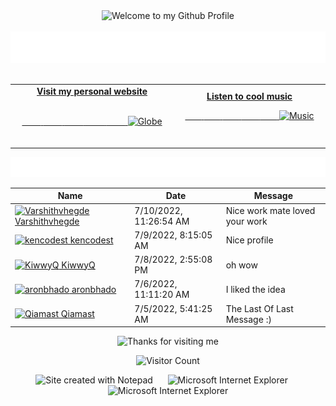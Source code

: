 <!-- "Hero" Header -->
<div align="center">
  <img src="https://github.com/BrunnerLivio/brunnerlivio/blob/master/images/welcome.png?raw=true" style="max-width: 100%;" alt="Welcome to my Github Profile" />
  <br />
  <br />
  <img height="50" alt="My Name is Livio and I like Node.js" src="https://raw.githubusercontent.com/BrunnerLivio/brunnerlivio/master/images/personal_note.svg" />
  <br />
  <br />

</div>

<!-- Social -->
<table width="100%">
<tr>
<td align="center">
<a href="https://brunnerliv.io">
<strong>Visit my personal website </strong>
<br />
<br />

<!-- Centering something has never been easy, has it? -->
<span>&nbsp;&nbsp;&nbsp;&nbsp;&nbsp;&nbsp;&nbsp;&nbsp;</span>
<span>&nbsp;&nbsp;&nbsp;&nbsp;&nbsp;&nbsp;&nbsp;&nbsp;</span>
<span>&nbsp;&nbsp;&nbsp;&nbsp;&nbsp;&nbsp;&nbsp;&nbsp;</span>
  <span>&nbsp;&nbsp;&nbsp;&nbsp;&nbsp;&nbsp;&nbsp;&nbsp;</span>
  <span>&nbsp;&nbsp;&nbsp;&nbsp;&nbsp;&nbsp;&nbsp;&nbsp;</span>
<img alt="Globe" height="80" src="https://raw.githubusercontent.com/BrunnerLivio/brunnerlivio/master/images/globe.gif">
</a>
<span>&nbsp;&nbsp;&nbsp;&nbsp;&nbsp;&nbsp;&nbsp;&nbsp;</span>
<span>&nbsp;&nbsp;&nbsp;&nbsp;&nbsp;&nbsp;&nbsp;&nbsp;</span>
<span>&nbsp;&nbsp;&nbsp;&nbsp;&nbsp;&nbsp;&nbsp;&nbsp;</span>
<span>&nbsp;&nbsp;&nbsp;&nbsp;&nbsp;&nbsp;&nbsp;&nbsp;</span>
 <span>&nbsp;&nbsp;&nbsp;&nbsp;&nbsp;&nbsp;&nbsp;&nbsp;</span>
</td>


<td align="center">
<a href="https://www.youtube.com/watch?v=3YxaaGgTQYM&ab_channel=EvanescenceVEVO">
<strong>Listen to cool music</strong>
<br />

<span>&nbsp;&nbsp;&nbsp;&nbsp;&nbsp;&nbsp;&nbsp;</span> 
<span>&nbsp;&nbsp;&nbsp;&nbsp;&nbsp;&nbsp;&nbsp;</span> 
<span>&nbsp;&nbsp;&nbsp;&nbsp;&nbsp;&nbsp;&nbsp;</span> 
<span>&nbsp;&nbsp;&nbsp;&nbsp;&nbsp;&nbsp;&nbsp;</span> 
<span>&nbsp;&nbsp;&nbsp;&nbsp;&nbsp;&nbsp;&nbsp;</span> 
<img height="100" alt="Music" src="https://raw.githubusercontent.com/BrunnerLivio/brunnerlivio/master/images/music.gif"> 
</a>
<span>&nbsp;&nbsp;&nbsp;&nbsp;&nbsp;&nbsp;&nbsp;&nbsp;</span>
<span>&nbsp;&nbsp;&nbsp;&nbsp;&nbsp;&nbsp;&nbsp;&nbsp;</span>
<span>&nbsp;&nbsp;&nbsp;&nbsp;&nbsp;&nbsp;&nbsp;&nbsp;</span>
<span>&nbsp;&nbsp;&nbsp;&nbsp;&nbsp;&nbsp;&nbsp;&nbsp;</span>
<span>&nbsp;&nbsp;&nbsp;&nbsp;&nbsp;&nbsp;&nbsp;&nbsp;</span>    
</td>
</tr>
</table>

<a href="https://github.com/BrunnerLivio/brunnerlivio/issues/62#issuecomment-new"><img src="images/guestbook.svg"></a> 


<!-- Guestbook -->
| Name | Date | Message |
|---|---|---|
| <a href="https://github.com/Varshithvhegde"><img width="24" src="https://avatars.githubusercontent.com/u/80502833?s=24&u=c9fcb1f389f52341a86867b834af66610255041f&v=4" alt="Varshithvhegde" /> Varshithvhegde</a> |7/10/2022, 11:26:54 AM|Nice work mate loved your work|
| <a href="https://github.com/kencodest"><img width="24" src="https://avatars.githubusercontent.com/u/47903304?s=24&u=b551fc8790d03dddb57823199ef72b576eb66a1a&v=4" alt="kencodest" /> kencodest</a> |7/9/2022, 8:15:05 AM|Nice profile|
| <a href="https://github.com/KiwwyQ"><img width="24" src="https://avatars.githubusercontent.com/u/99560255?s=24&u=a758c16647c3c286fe613846372b92318e05b8d5&v=4" alt="KiwwyQ" /> KiwwyQ</a> |7/8/2022, 2:55:08 PM|oh wow|
| <a href="https://github.com/aronbhado"><img width="24" src="https://avatars.githubusercontent.com/u/107996001?s=24&u=c468fe099fcfdb2070282286a837eef59da0270d&v=4" alt="aronbhado" /> aronbhado</a> |7/6/2022, 11:11:20 AM|I liked the idea|
| <a href="https://github.com/Qiamast"><img width="24" src="https://avatars.githubusercontent.com/u/78082316?s=24&u=2eef8b9e7d825d495af01648d0a7650366b04323&v=4" alt="Qiamast" /> Qiamast</a> |7/5/2022, 5:41:25 AM|The Last Of Last Message :)|
<!-- /Guestbook -->

<!-- Footer -->

<div align="center">

<img height="120" alt="Thanks for visiting me" width="100%" src="https://raw.githubusercontent.com/BrunnerLivio/brunnerlivio/master/images/marquee.svg" />
<br />

![Visitor Count](https://profile-counter.glitch.me/brunnerlivio/count.svg)


<img src="https://raw.githubusercontent.com/BrunnerLivio/brunnerlivio/master/images/notepad.gif" alt="Site created with Notepad" height="30" />
<!-- "margin-right: whatever;" -->
<span>&nbsp;&nbsp;&nbsp;&nbsp;</span>  
<img src="https://raw.githubusercontent.com/BrunnerLivio/brunnerlivio/master/images/ie_logo.gif" alt="Microsoft Internet Explorer" />
<span>&nbsp;&nbsp;&nbsp;&nbsp;</span>  
<img src="https://raw.githubusercontent.com/BrunnerLivio/brunnerlivio/master/images/noframes.gif" alt="Microsoft Internet Explorer" />

</div>
